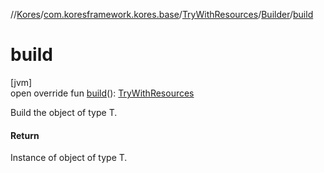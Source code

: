 //[Kores](../../../../index.md)/[com.koresframework.kores.base](../../index.md)/[TryWithResources](../index.md)/[Builder](index.md)/[build](build.md)

# build

[jvm]\
open override fun [build](build.md)(): [TryWithResources](../index.md)

Build the object of type T.

#### Return

Instance of object of type T.
